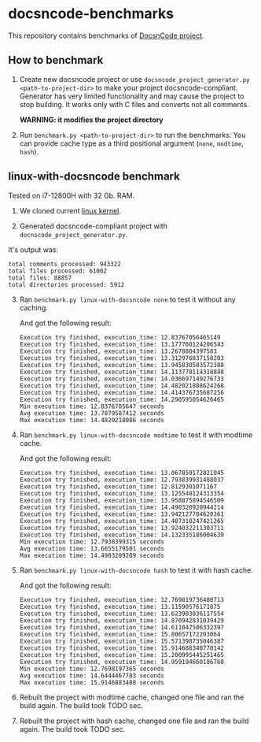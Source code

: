 # docsncode-benchmarks

This repository contains benchmarks of [DocsnCode project](https://github.com/aedobrynin/docsncode).

## How to benchmark

1. Create new docsncode project or use `docsncode_project_generator.py <path-to-project-dir>`
    to make your project docsncode-compliant. Generator has very limited 
    functionality and may cause the project to stop building. It works only
    with C files and converts not all comments.

    **WARNING: it modifies the project directory**
2. Run `benchmark.py <path-to-project-dir>` to run the benchmarks.
    You can provide cache type as a third positional argument (`none`, `modtime`, `hash`).

## linux-with-docsncode benchmark

Tested on i7-12800H with 32 Gb. RAM.

1. We cloned current [linux kernel](https://github.com/torvalds/linux).

2. Generated docsncode-compliant project with `docnscode_project_generator.py`.

It's output was:
```
total comments processed: 943322
total files processed: 61002
total files: 88857
total directories processed: 5912
```

3. Ran `benchmark.py linux-with-docsncode none` to test it without any caching.

    And got the following result:
    ```
    Execution try finished, execution_time: 12.83767056465149
    Execution try finished, execution_time: 13.177760124206543
    Execution try finished, execution_time: 13.2678804397583
    Execution try finished, execution_time: 13.312976837158203
    Execution try finished, execution_time: 13.945830583572388
    Execution try finished, execution_time: 14.113778114318848
    Execution try finished, execution_time: 14.036697149276733
    Execution try finished, execution_time: 14.482021808624268
    Execution try finished, execution_time: 14.414376735687256
    Execution try finished, execution_time: 14.290595054626465
    Min execution time: 12.8376705647 seconds
    Avg execution time: 13.7879587412 seconds
    Max execution time: 14.4820218086 seconds
    ```

4. Ran `benchmark.py linux-with-docsncode modtime` to test it with modtime cache.

    And got the following result:
    ```
    Execution try finished, execution_time: 13.067859172821045
    Execution try finished, execution_time: 12.793839931488037
    Execution try finished, execution_time: 12.8129301071167
    Execution try finished, execution_time: 13.125548124313354
    Execution try finished, execution_time: 13.958875894546509
    Execution try finished, execution_time: 14.490320920944214
    Execution try finished, execution_time: 13.942127704620361
    Execution try finished, execution_time: 14.407310247421265
    Execution try finished, execution_time: 13.924032211303711
    Execution try finished, execution_time: 14.132335186004639
    Min execution time: 12.7938399315 seconds
    Avg execution time: 13.6655179501 seconds
    Max execution time: 14.4903209209 seconds
    ```

4. Ran `benchmark.py linux-with-docsncode hash` to test it with hash cache.

    And got the following result:
    ```
    Execution try finished, execution_time: 12.769819736480713
    Execution try finished, execution_time: 13.11590576171875
    Execution try finished, execution_time: 13.623903036117554
    Execution try finished, execution_time: 14.870942831039429
    Execution try finished, execution_time: 14.611047506332397
    Execution try finished, execution_time: 15.80657172203064
    Execution try finished, execution_time: 15.571398735046387
    Execution try finished, execution_time: 15.914688348770142
    Execution try finished, execution_time: 15.200995445251465
    Execution try finished, execution_time: 14.959194660186768
    Min execution time: 12.7698197365 seconds
    Avg execution time: 14.6444467783 seconds
    Max execution time: 15.9146883488 seconds
    ```

5. Rebuilt the project with modtime cache, changed one file and ran the build again. The build took TODO sec.

6. Rebuilt the project with hash cache, changed one file and ran the build again. The build took TODO sec.
